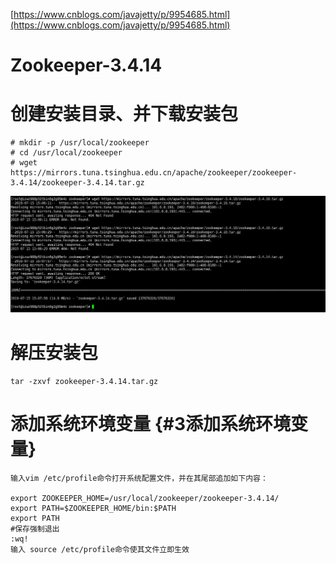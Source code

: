 [https://www.cnblogs.com/javajetty/p/9954685.html](https://www.cnblogs.com/javajetty/p/9954685.html)

# Zookeeper-3.4.14

# 创建安装目录、并下载安装包

```
# mkdir -p /usr/local/zookeeper
# cd /usr/local/zookeeper
# wget https://mirrors.tuna.tsinghua.edu.cn/apache/zookeeper/zookeeper-3.4.14/zookeeper-3.4.14.tar.gz
```

![](/assets/微信截图_20190715150826.png)

# 解压安装包

```
tar -zxvf zookeeper-3.4.14.tar.gz
```

# 添加系统环境变量 {#3添加系统环境变量}

```
输入vim /etc/profile命令打开系统配置文件，并在其尾部追加如下内容：

export ZOOKEEPER_HOME=/usr/local/zookeeper/zookeeper-3.4.14/
export PATH=$ZOOKEEPER_HOME/bin:$PATH
export PATH
#保存强制退出
:wq!
输入 source /etc/profile命令使其文件立即生效
```



